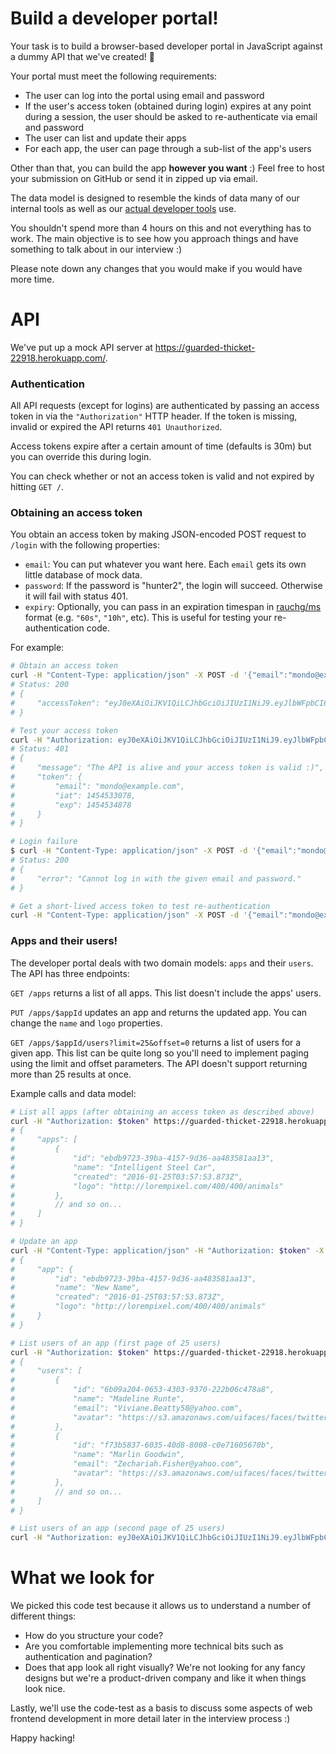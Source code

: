 # Build a developer portal!

Your task is to build a browser-based developer portal in JavaScript against a dummy API that we've created! 🎉

Your portal must meet the following requirements:

- The user can log into the portal using email and password
- If the user's access token (obtained during login) expires at any point during a session, the user should be asked to re-authenticate via email and password
- The user can list and update their apps
- For each app, the user can page through a sub-list of the app's users

Other than that, you can build the app **however you want** :) Feel free to host your submission on GitHub or send it in zipped up via email.

The data model is designed to resemble the kinds of data many of our internal tools as well as our [actual developer tools](https://monzo.com/blog/2016/02/03/mondo-api/) use.

You shouldn't spend more than 4 hours on this and not everything has to work. The main objective is to see how you approach things and have something to talk about in our interview :)

Please note down any changes that you would make if you would have more time.

# API

We've put up a mock API server at https://guarded-thicket-22918.herokuapp.com/.

### Authentication

All API requests (except for logins) are authenticated by passing an access token in via the `"Authorization"` HTTP header. If the token is missing, invalid or expired the API returns `401 Unauthorized`.

Access tokens expire after a certain amount of time (defaults is 30m) but you can override this during login.

You can check whether or not an access token is valid and not expired by hitting `GET /`.

### Obtaining an access token

You obtain an access token by making JSON-encoded POST request to `/login` with the following properties:
- `email`: You can put whatever you want here. Each `email` gets its own little database of mock data.
- `password`: If the password is "hunter2", the login will succeed. Otherwise it will fail with status 401.
- `expiry`: Optionally, you can pass in an expiration timespan in [rauchg/ms](https://github.com/rauchg/ms.js) format (e.g. `"60s"`, `"10h"`, etc). This is useful for testing your re-authentication code.

For example:
```bash
# Obtain an access token
curl -H "Content-Type: application/json" -X POST -d '{"email":"mondo@example.com","password":"hunter2"}' https://guarded-thicket-22918.herokuapp.com/login
# Status: 200
# {
#     "accessToken": "eyJ0eXAiOiJKV1QiLCJhbGciOiJIUzI1NiJ9.eyJlbWFpbCI6Im1vbmRvQGV4YW1wbGUuY29tIiwiaWF0IjoxNDU0NTMzMDc4LCJleH# AiOjE0NTQ1MzQ4Nzh9.9nnNyJaR-oZeOjlGFUrimSuLzRUJ3kfzuxbQwTuODBg"
# }

# Test your access token
curl -H "Authorization: eyJ0eXAiOiJKV1QiLCJhbGciOiJIUzI1NiJ9.eyJlbWFpbCI6Im1vbmRvQGV4YW1wbGUuY29tIiwiaWF0IjoxNDU0NTMzMDc4LCJleHAiOjE0NTQ1MzQ4Nzh9.9nnNyJaR-oZeOjlGFUrimSuLzRUJ3kfzuxbQwTuODBg" https://guarded-thicket-22918.herokuapp.com/
# Status: 401
# {
#     "message": "The API is alive and your access token is valid :)",
#     "token": {
#         "email": "mondo@example.com",
#         "iat": 1454533078,
#         "exp": 1454534878
#     }
# }

# Login failure
$ curl -H "Content-Type: application/json" -X POST -d '{"email":"mondo@example.com","password":"not hunter2"}' https://guarded-thicket-22918.herokuapp.com/login
# Status: 200
# {
#     "error": "Cannot log in with the given email and password."
# }

# Get a short-lived access token to test re-authentication
curl -H "Content-Type: application/json" -X POST -d '{"email":"mondo@example.com","password":"hunter2","expiry":"10s"}' https://guarded-thicket-22918.herokuapp.com/login
```

### Apps and their users!

The developer portal deals with two domain models: `apps` and their `users`. The API has three endpoints:

`GET /apps` returns a list of all apps. This list doesn't include the apps' users.

`PUT /apps/$appId` updates an app and returns the updated app. You can change the `name` and `logo` properties.

`GET /apps/$appId/users?limit=25&offset=0` returns a list of users for a given app. This list can be quite long so you'll need to implement paging using the limit and offset parameters. The API doesn't support returning more than 25 results at once.

Example calls and data model:
```bash
# List all apps (after obtaining an access token as described above)
curl -H "Authorization: $token" https://guarded-thicket-22918.herokuapp.com/apps
# {
#     "apps": [
#         {
#             "id": "ebdb9723-39ba-4157-9d36-aa483581aa13",
#             "name": "Intelligent Steel Car",
#             "created": "2016-01-25T03:57:53.873Z",
#             "logo": "http://lorempixel.com/400/400/animals"
#         },
#         // and so on...
#     ]
# }

# Update an app
curl -H "Content-Type: application/json" -H "Authorization: $token" -X PUT -d '{"name":"New Name"}' https://guarded-thicket-22918.herokuapp.com/apps/ebdb9723-39ba-4157-9d36-aa483581aa13
# {
#     "app": {
#         "id": "ebdb9723-39ba-4157-9d36-aa483581aa13",
#         "name": "New Name",
#         "created": "2016-01-25T03:57:53.873Z",
#         "logo": "http://lorempixel.com/400/400/animals"
#     }
# }

# List users of an app (first page of 25 users)
curl -H "Authorization: $token" https://guarded-thicket-22918.herokuapp.com/apps/ebdb9723-39ba-4157-9d36-aa483581aa13/users
# {
#     "users": [
#         {
#             "id": "6b09a204-0653-4303-9370-222b06c478a8",
#             "name": "Madeline Runte",
#             "email": "Viviane.Beatty58@yahoo.com",
#             "avatar": "https://s3.amazonaws.com/uifaces/faces/twitter/chrisstumph/128.jpg"
#         },
#         {
#             "id": "f73b5837-6035-40d8-8008-c0e71605670b",
#             "name": "Marlin Goodwin",
#             "email": "Zechariah.Fisher@yahoo.com",
#             "avatar": "https://s3.amazonaws.com/uifaces/faces/twitter/HenryHoffman/128.jpg"
#         },
#         // and so on...
#     ]
# }

# List users of an app (second page of 25 users)
curl -H "Authorization: eyJ0eXAiOiJKV1QiLCJhbGciOiJIUzI1NiJ9.eyJlbWFpbCI6Im1vbmRvQGV4YW1wbGUuY29tIiwiaWF0IjoxNDU0NTM1MDg4LCJleHAiOjE0NTQ1MzY4ODh9.7ehzJgS_OojT37j076I05l1ZNKc62AKOpL-aeqR0GkM" https://guarded-thicket-22918.herokuapp.com/apps/ebdb9723-39ba-4157-9d36-aa483581aa13/users?offset=25
```

# What we look for

We picked this code test because it allows us to understand a number of different things:

- How do you structure your code?
- Are you comfortable implementing more technical bits such as authentication and pagination?
- Does that app look all right visually? We're not looking for any fancy designs but we're a product-driven company and like it when things look nice.

Lastly, we'll use the code-test as a basis to discuss some aspects of web frontend development in more detail later in the interview process :)

Happy hacking!